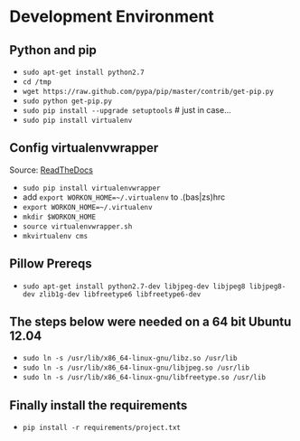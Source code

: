 Development Environment
=======================

Python and pip
--------------

- `sudo apt-get install python2.7`
- `cd /tmp`
- `wget https://raw.github.com/pypa/pip/master/contrib/get-pip.py`
- `sudo python get-pip.py`
- `sudo pip install --upgrade setuptools` # just in case...
- `sudo pip install virtualenv`

Config virtualenvwrapper
------------------------
Source: [ReadTheDocs](http://virtualenvwrapper.readthedocs.org/en/latest/)

- `sudo pip install virtualenvwrapper`
- add `export WORKON_HOME=~/.virtualenv` to .(bas|zs)hrc
- `export WORKON_HOME=~/.virtualenv`
- `mkdir $WORKON_HOME`
- `source virtualenvwrapper.sh`
- `mkvirtualenv cms`

Pillow Prereqs
--------------

- `sudo apt-get install python2.7-dev libjpeg-dev libjpeg8 libjpeg8-dev zlib1g-dev libfreetype6 libfreetype6-dev`

The steps below were needed on a 64 bit Ubuntu 12.04
----------------------------------------------------

- `sudo ln -s /usr/lib/x86_64-linux-gnu/libz.so /usr/lib`
- `sudo ln -s /usr/lib/x86_64-linux-gnu/libjpeg.so /usr/lib`
- `sudo ln -s /usr/lib/x86_64-linux-gnu/libfreetype.so /usr/lib`

Finally install the requirements
--------------------------------

- `pip install -r requirements/project.txt`
